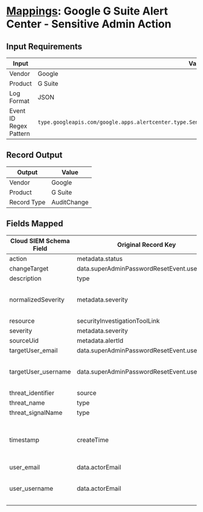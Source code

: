 # [Mappings](README.md): Google G Suite Alert Center - Sensitive Admin Action

## Input Requirements

|Input|Value|
|-----|-----|
|Vendor|Google|
|Product|G Suite|
|Log Format|JSON|
|Event ID Regex Pattern|`type.googleapis.com/google.apps.alertcenter.type.SensitiveAdminAction\|alert_center.SensitiveAdminAction`|

## Record Output

|Output|Value|
|------|-----|
|Vendor|Google|
|Product|G Suite|
|Record Type|AuditChange|

## Fields Mapped

|Cloud SIEM Schema Field|Original Record Key|Notes|
|-----------------------|-------------------|-----|
|action|metadata.status||
|changeTarget|data.superAdminPasswordResetEvent.userEmail ||
|description|type||
|normalizedSeverity|metadata.severity|This is a lookup field. More info to come in the catalog later...|
|resource|securityInvestigationToolLink||
|severity|metadata.severity||
|sourceUid|metadata.alertId||
|targetUser_email|data.superAdminPasswordResetEvent.userEmail ||
|targetUser_username|data.superAdminPasswordResetEvent.userEmail |This is a split field. More info to come in the catalog later...|
|threat_identifier|source||
|threat_name|type||
|threat_signalName|type||
|timestamp|createTime|We expect the orginal record value of `createTime` is in the format `yyyy-MM-dd'T'HH:mm:ss.SSSZ`|
|user_email|data.actorEmail ||
|user_username|data.actorEmail|This is a split field. More info to come in the catalog later...|


